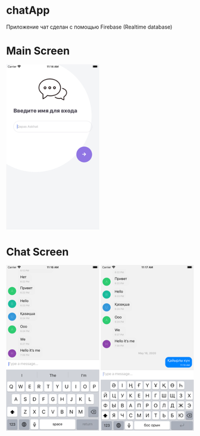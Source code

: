 # chatApp
Приложение чат сделан с помощью Firebase (Realtime database)
# Main Screen
<img src="img/screen1.png" width="250">

# Chat Screen
<img src="img/screen2.png" width="250">

<img src="img/screen3.png" width="250">
